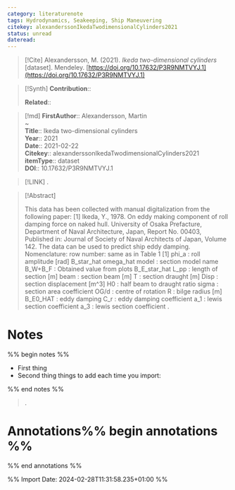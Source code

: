 ```yaml
---
category: literaturenote
tags: Hydrodynamics, Seakeeping, Ship Maneuvering
citekey: alexanderssonIkedaTwodimensionalCylinders2021
status: unread
dateread:
---
```


> [!Cite]
> Alexandersson, M. (2021). _Ikeda two-dimensional cylinders_ [dataset]. Mendeley. [https://doi.org/10.17632/P3R9NMTVYJ.1](https://doi.org/10.17632/P3R9NMTVYJ.1)

>[!Synth]
>**Contribution**:: 
>
>**Related**:: 
>

>[!md]
> **FirstAuthor**:: Alexandersson, Martin  
~    
> **Title**:: Ikeda two-dimensional cylinders  
> **Year**:: 2021  
> **Date**:: 2021-02-22  
> **Citekey**:: alexanderssonIkedaTwodimensionalCylinders2021  
> **itemType**:: dataset  
> **DOI**:: 10.17632/P3R9NMTVYJ.1    

> [!LINK] 
>.

> [!Abstract]
>
> This data has been collected with manual digitalization from the following paper: [1] Ikeda, Y., 1978. On eddy making component of roll damping force on naked hull. University of Osaka Prefacture, Department of Naval Architecture, Japan, Report No. 00403, Published in: Journal of Society of Naval Architects of Japan, Volume 142. The data can be used to predict ship eddy damping. Nomenclature: row number: same as in Table 1 [1] phi_a : roll amplitude [rad] B_star_hat omega_hat model : section model name B_W+B_F : Obtained value from plots B_E_star_hat L_pp : length of section [m] beam : section beam [m] T : section draught [m] Disp : section displacement [m^3] H0 : half beam to draught ratio sigma : section area coefficient OG/d : centre of rotation R : bilge radius [m] B_E0_HAT : eddy damping C_r : eddy damping coefficient a_1 : lewis section coefficient a_3 : lewis section coefficient
>.
> 
# Notes
%% begin notes %%
- First thing
- Second thing
things to add each time you import:

%% end notes %%

>.



# Annotations%% begin annotations %%


%% end annotations %%

%% Import Date: 2024-02-28T11:31:58.235+01:00 %%
